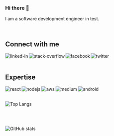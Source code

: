 ### Hi there 👋

I am a software development engineer in test.

<br>

## Connect with me

[<img align="left" alt="linked-in" src="https://img.shields.io/badge/linkedin-%230077B5.svg?&style=for-the-badge&logo=linkedin&logoColor=white" />](https://www.linkedin.com/in/saganowskitomasz/)
[<img align="left" alt="stack-overflow" src="https://img.shields.io/badge/stack%20overflow-FE7A16?logo=stack-overflow&logoColor=white&style=for-the-badge" />](https://stackoverflow.com/users/4507059/saganowsky?tab=profile)
[<img align="left" alt="facebook" src="https://img.shields.io/badge/facebook-%231877F2.svg?&style=for-the-badge&logo=facebook&logoColor=white" />](https://www.facebook.com/tomasz.saganowski/)
[<img align="left" alt="twitter" src="https://img.shields.io/badge/twitter-%231DA1F2.svg?&style=for-the-badge&logo=twitter&logoColor=white" />](https://twitter.com/TomaszSaganows1)

<br>
<br>

## Expertise
<img align="left" alt="react" src="https://img.shields.io/badge/Selenium-3DDC84?logo=selenium&logoColor=white&style=for-the-badge" />
<img align="left" alt="nodejs" src="https://img.shields.io/badge/DotNet-0000FF?logo=dotnet&logoColor=white&style=for-the-badge" />
<img align="left" alt="aws" src="https://img.shields.io/badge/Java-2F2625?logo=coffeescript&logoColor=white&style=for-the-badge" />
<img align="left" alt="medium" src="https://img.shields.io/badge/Azure%20DevOps-0078D7?logo=microsoftazure&logoColor=white&style=for-the-badge" />
<img align="left" alt="android" src="https://img.shields.io/badge/Docker-2496ED?logo=docker&logoColor=white&style=for-the-badge" />

<br>
<br>

![Top Langs](https://github-readme-stats.vercel.app/api/top-langs/?username=Saganeiro)

<br>
<br>

![GitHub stats](https://github-readme-stats.vercel.app/api?username=Saganeiro&show_icons=true)
